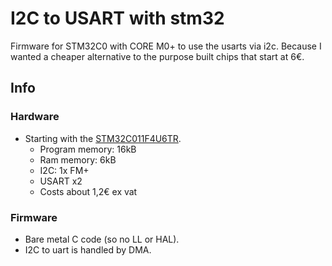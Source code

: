 # I2C to USART with stm32
Firmware for STM32C0 with CORE M0+ to use the usarts via i2c. 
Because I wanted a cheaper alternative to the purpose built chips that start at 6€.

## Info
### Hardware
- Starting with the [STM32C011F4U6TR](https://www.st.com/en/microcontrollers-microprocessors/stm32c011f4.html).
   - Program memory: 16kB
   - Ram memory: 6kB
   - I2C: 1x FM+
   - USART x2
   - Costs about 1,2€ ex vat
### Firmware
- Bare metal C code (so no LL or HAL).
- I2C to uart is handled by DMA.
